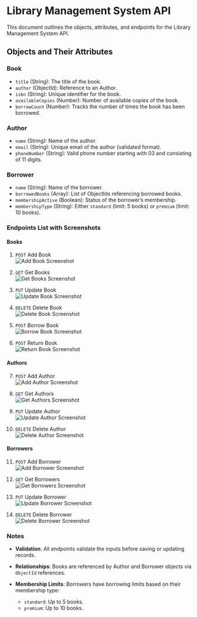 # Library Management System API

This document outlines the objects, attributes, and endpoints for the Library Management System API.

## Objects and Their Attributes

### Book

- `title` (String): The title of the book.
- `author` (ObjectId): Reference to an Author.
- `isbn` (String): Unique identifier for the book.
- `availableCopies` (Number): Number of available copies of the book.
- `borrowCount` (Number): Tracks the number of times the book has been borrowed.

### Author

- `name` (String): Name of the author.
- `email` (String): Unique email of the author (validated format).
- `phoneNumber` (String): Valid phone number starting with 03 and consisting of 11 digits.

### Borrower

- `name` (String): Name of the borrower.
- `borrowedBooks` (Array): List of ObjectIds referencing borrowed books.
- `membershipActive` (Boolean): Status of the borrower’s membership.
- `membershipType` (String): Either `standard` (limit: 5 books) or `premium` (limit: 10 books).

### Endpoints List with Screenshots

#### Books

1. `POST` Add Book  
![Add Book Screenshot](./Screenshots/addBook.png)

2. `GET` Get Books  
![Get Books Screenshot](./Screenshots/GetBooks.png)

3. `PUT` Update Book  
![Update Book Screenshot](./Screenshots/UpdateBook.png)

4. `DELETE` Delete Book  
![Delete Book Screenshot](./Screenshots/DeleteBook.png)

5. `POST` Borrow Book  
![Borrow Book Screenshot](./Screenshots/BorrowBook.png)

6. `POST` Return Book  
![Return Book Screenshot](./Screenshots/ReturnBook.png)

#### Authors

7. `POST` Add Author  
![Add Author Screenshot](./Screenshots/AddAuthor.png)

8. `GET` Get Authors  
![Get Authors Screenshot](./Screenshots/GetAuthors.png)

9. `PUT` Update Author  
![Update Author Screenshot](./Screenshots/UpdateAuthors.png)

10. `DELETE` Delete Author  
![Delete Author Screenshot](./Screenshots/DeleteAuthor.png)

#### Borrowers

11. `POST` Add Borrower  
![Add Borrower Screenshot](./Screenshots/AddBorrower.png)

12. `GET` Get Borrowers  
![Get Borrowers Screenshot](./Screenshots/GetBorrowers.png)

13. `PUT` Update Borrower  
![Update Borrower Screenshot](./Screenshots/UpdateBorrower.png)

14. `DELETE` Delete Borrower  
![Delete Borrower Screenshot](./Screenshots/DeleteBorrower.png)

### Notes

- **Validation**: All endpoints validate the inputs before saving or updating records.

- **Relationships**: Books are referenced by Author and Borrower objects via `ObjectId` references.

- **Membership Limits**: Borrowers have borrowing limits based on their membership type:
  - `standard`: Up to 5 books.
  - `premium`: Up to 10 books.
